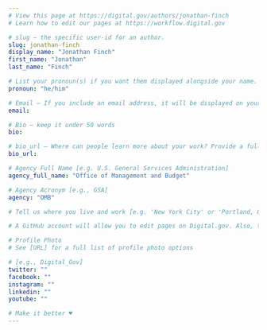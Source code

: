 ```yaml
---
# View this page at https://digital.gov/authors/jonathan-finch
# Learn how to edit our pages at https://workflow.digital.gov

# slug — the specific user-id for an author.
slug: jonathan-finch
display_name: "Jonathan Finch"
first_name: "Jonathan"
last_name: "Finch"

# List your pronoun(s) if you want them displayed alongside your name. If blank, we'll use just your name. Learn more http://mypronouns.org
pronoun: "he/him"

# Email — If you include an email address, it will be displayed on your profile page
email: 

# Bio — keep it under 50 words
bio: 

# bio_url — Where can people learn more about your work? Provide a full URL [e.g. 'https://www.example.gov/']
bio_url:

# Agency Full Name [e.g. U.S. General Services Administration]
agency_full_name: "Office of Management and Budget"

# Agency Acronym [e.g., GSA]
agency: "OMB"

# Tell us where you live and work [e.g. 'New York City' or 'Portland, OR']

# A GitHub account will allow you to edit pages on Digital.gov. Also, the image used in your GitHub account can be used to populate your digital.gov profile photo. Learn more about getting a Github account at [URL]

# Profile Photo
# See [URL] for a full list of profile photo options

# [e.g., Digital_Gov]
twitter: ""
facebook: ""
instagram: ""
linkedin: ""
youtube: ""

# Make it better ♥
---
```

